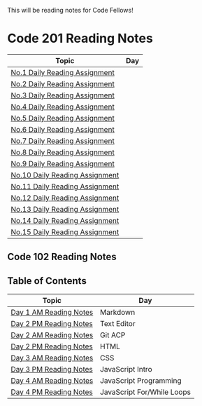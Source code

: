 This will be reading notes for Code Fellows!

# Code 201 Reading Notes
Topic | Day
------------ | -------------
[No.1 Daily Reading Assignment](class-01.md)| 
[No.2 Daily Reading Assignment](class-02.md)|
[No.3 Daily Reading Assignment](class-03.md)| 
[No.4 Daily Reading Assignment](class-04.md)| 
[No.5 Daily Reading Assignment](class-05.md)| 
[No.6 Daily Reading Assignment](class-06.md)| 
[No.7 Daily Reading Assignment](class-07.md)|
[No.8 Daily Reading Assignment](class-08.md)| 
[No.9 Daily Reading Assignment](class-09.md)| 
[No.10 Daily Reading Assignment](class-10.md)| 
[No.11 Daily Reading Assignment](class-11.md)| 
[No.12 Daily Reading Assignment](class-12.md)|
[No.13 Daily Reading Assignment](class-13.md)| 
[No.14 Daily Reading Assignment](class-14.md)| 
[No.15 Daily Reading Assignment](class-15.md)| 

## Code 102 Reading Notes
## Table of Contents 

Topic | Day
------------ | -------------
[Day 1 AM Reading Notes](day1_AM.md)| Markdown
[Day 2 PM Reading Notes](day1_PM.md)| Text Editor
[Day 2 AM Reading Notes](day2_AM.md) | Git ACP
[Day 2 PM Reading Notes](day2_PM.md) | HTML
[Day 3 AM Reading Notes](day3_AM.md) | CSS
[Day 3 PM Reading Notes](day3_PM.md) | JavaScript Intro
[Day 4 AM Reading Notes](day4_AM.md) | JavaScript Programming
[Day 4 PM Reading Notes](day4_PM.md) | JavaScript For/While Loops
